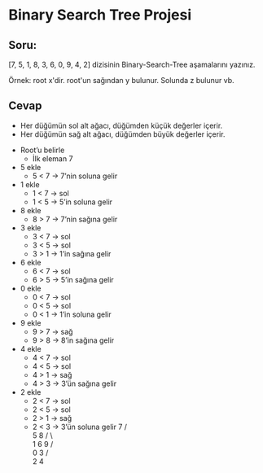 # Binary Search Tree Projesi
## Soru:  
[7, 5, 1, 8, 3, 6, 0, 9, 4, 2] dizisinin Binary-Search-Tree aşamalarını yazınız.  

Örnek: root x'dir. root'un sağından y bulunur. Solunda z bulunur vb.  

## Cevap
* Her düğümün sol alt ağacı, düğümden küçük değerler içerir.
* Her düğümün sağ alt ağacı, düğümden büyük değerler içerir.  

- Root’u belirle
  - İlk eleman 7
- 5 ekle
  - 5 < 7 → 7’nin soluna gelir
- 1 ekle
  - 1 < 7 → sol
  - 1 < 5 → 5’in soluna gelir
- 8 ekle
  - 8 > 7 → 7’nin sağına gelir
- 3 ekle
  - 3 < 7 → sol
  - 3 < 5 → sol
  - 3 > 1 → 1’in sağına gelir
- 6 ekle
  - 6 < 7 → sol
  - 6 > 5 → 5’in sağına gelir
- 0 ekle
  - 0 < 7 → sol
  - 0 < 5 → sol
  - 0 < 1 → 1’in soluna gelir
- 9 ekle
  -  9 > 7 → sağ
  -  9 > 8 → 8’in sağına gelir
- 4 ekle
  - 4 < 7 → sol
  - 4 < 5 → sol
  - 4 > 1 → sağ
  - 4 > 3 → 3’ün sağına gelir
- 2 ekle
  - 2 < 7 → sol
  - 2 < 5 → sol
  - 2 > 1 → sağ
  - 2 < 3 → 3’ün soluna gelir
                                 7
                               /   \
                              5     8
                            /   \     \
                           1     6     9
                         /   \
                        0     3
                             / \
                            2   4  




